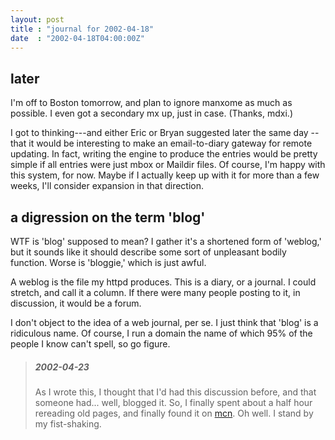 ```yaml
---
layout: post
title : "journal for 2002-04-18"
date  : "2002-04-18T04:00:00Z"
---
```



## later

I'm off to Boston tomorrow, and plan to ignore manxome as much as possible.  I even got a secondary mx up, just in case.  (Thanks, mdxi.)

I got to thinking---and either Eric or Bryan suggested later the same day -- that it would be interesting to make an email-to-diary gateway for remote updating.  In fact, writing the engine to produce the entries would be pretty simple if all entries were just mbox or Maildir files.  Of course, I'm happy with this system, for now.  Maybe if I actually keep up with it for more than a few weeks, I'll consider expansion in that direction.

## a digression on the term 'blog'

WTF is 'blog' supposed to mean?  I gather it's a shortened form of 'weblog,' but it sounds like it should describe some sort of unpleasant bodily function. Worse is 'bloggie,' which is just awful.  

A weblog is the file my httpd produces.  This is a diary, or a journal.  I could stretch, and call it a column.  If there were many people posting to it, in discussion, it would be a forum.  

I don't object to the idea of a web journal, per se.  I just think that 'blog' is a ridiculous name.  Of course, I run a domain the name of which 95% of the people I know can't spell, so go figure.

<blockquote class='note'><h5>2002-04-23</h5>As I wrote this, I thought that I'd had this discussion before, and that someone had... well, blogged it.  So, I finally spent about a half hour rereading old pages, and finally found it on <a href='http://mdxi.collapsar.net/diary/?date=2002-01-26'>mcn</a>.  Oh well.  I stand by my fist-shaking. </blockquote>
